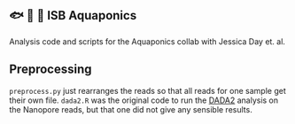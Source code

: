 ## :fish: :seedling: :tada: ISB Aquaponics

Analysis code and scripts for the Aquaponics collab with Jessica Day et. al.

## Preprocessing

`preprocess.py` just rearranges the reads so that all reads for one sample
get their own file. `dada2.R` was the original code to run the [DADA2](https://benjjneb.github.io/dada2/index.html)
analysis on the Nanopore reads, but that one did not give any sensible results.
